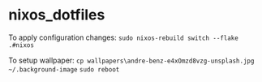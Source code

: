 # nixos_dotfiles

To apply configuration changes:
`sudo nixos-rebuild switch --flake .#nixos` 

To setup wallpaper:
`cp wallpapers\andre-benz-e4xOmzd8vzg-unsplash.jpg ~/.background-image`
`sudo reboot`
